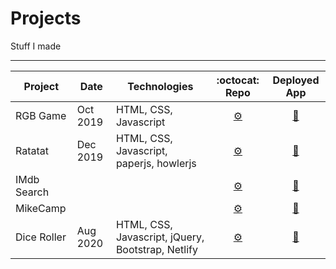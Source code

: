 # Projects
Stuff I made

---


| Project         | Date     | Technologies       | :octocat: Repo      |  Deployed App         |
|-----------------|----------|--------------------|:-------------------:|:---------------------:|
|RGB Game         | Oct 2019 | HTML, CSS, Javascript | [	:gear:](#) | [:rocket:](#) |
|Ratatat          | Dec 2019 | HTML, CSS, Javascript, paperjs, howlerjs | [	:gear:](https://github.com/MakeItBack/Ratatat "Ratatat repo") | [:rocket:](https://ratatat.netlify.app/ "Open Ratatat") |
|IMdb Search      |          |                    | [	:gear:](#) | [:rocket:](#) |
|MikeCamp         |          |                    | [	:gear:](https://github.com/MakeItBack/MikeCamp "MikeCamp repo") | [:rocket:](https://mike-camp.herokuapp.com/ "Open MikeCamp") |
|Dice Roller      | Aug 2020 | HTML, CSS, Javascript, jQuery, Bootstrap, Netlify | [	:gear:](https://github.com/MakeItBack/Dice-Roller) | [:rocket:](https://olives-dice-roller.netlify.app/ "Open Dice Roller") |
